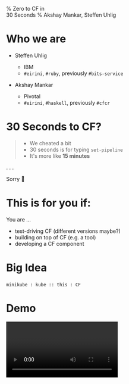 % Zero to CF in <br/>30 Seconds
% Akshay Mankar, Steffen Uhlig

# Who we are

* Steffen Uhlig
   - IBM
   - `#eirini`, `#ruby`, previously `#bits-service`

* Akshay Mankar
   - Pivotal
   - `#eirini`, `#haskell`, previously `#cfcr`

# 30 Seconds to CF?

>* We cheated a bit
>* 30 seconds is for typing `set-pipeline`
>* It's more like **15 minutes**

. . .

Sorry 🤠

# This is for you if:

You are ...

* test-driving CF (different versions maybe?)
* building on top of CF (e.g. a tool)
* developing a CF component

# Big Idea

`minikube : kube :: this : CF`

# Demo

<video class="stretch" src="https://github.com/suhlig/zero-to-cf-in-30-seconds/releases/download/v1.0.0-beta.1/zero2cfin30s.mp4" controls />

<aside class="notes">
* Create the world
  ```command
  ./set-pipeline zero2cfin30s eirini ~/workspace/eirini/private-config
  ```
* In browser, show pipeline: https://ci.flintstone.cf.cloud.ibm.com/teams/eirini/pipelines/zero2cfin30s
* Trigger delete job:
  ```command
  fly -t eirini trigger-job --job zero2cfin30s/delete-cluster --watch
  ```
* In terminal, show CF containers coming up in `scf` namespace:
  ```command
  ibmcloud ks cluster-get zero2cfin30s
  eval $(ibmcloud ks cluster-config --cluster zero2cfin30s --export)
  watch kubectl get pods -n scf
  ```
* TODO Maybe show app containers coming up in `opi` namespace (classic HerrJulz demo)
</aside>

# Why?

# Dev speed

- Quickly spin up a dev environment
- Fast onboarding of new team members
- Less fear<br/>
  => broke it? N.P.!

# It's lightweight

* Keep your laptop clean
  - no need to run CF locally
  - your version / patch level on someone else's hardware

* Cookie-cutter approach
  - Test environments by the dozen
  - Pets vs. cattle

# Repeatable

* Yields repeatable dev environments
* Ship the config, not the cluster
  - Vagrant philosophy

# How does it work?

* SCF + fissile
* Eirini
* Kubernetes
* Helm
* Concourse

#

![It's a pipeline!](graph1.svg)

#

![Deploy CF](graph2.svg)

#

![Test thy cluster](graph3.svg)

#

![No need to see the YAML](graph4.svg)

# UX

# `set-pipeline`

* the only manual step
* takes the name of "the world"

# It's ready!

![](welcome-to-scf.png)

#

![Secret Sauce](cf-push-eirini.png)

# How to ...

# I need another CF

* Before:
  1. Install VirtualBox
  1. Install `bosh` (lite)
  1. Deploy
  1. Wait
  1. `goto 4`

* Now:
  - `set-pipeline hello-world`

# I broke my dev env

<div id="left">
* Before:
  - Debug
  - Troubleshoot
  - Give up
  - Find the docs how to re-create
</div>

<div id="right">
* Now:
  - Press the recreate button in Concourse
</div>

# Ideas

* Notification?
* Print details at the end of set-pipeline?
* Your ideas?

# Similar Projects

* [1-click BOSH lite pipeline](https://github.com/petergtz/1-click-bosh-lite-pipeline)
* [bosh-bootloader](https://github.com/cloudfoundry/bosh-bootloader)

# Score Card

Did we achieve our goals? ...

1. Getting a new env is very straighforward: ✅
1. Repeatability: ✅
1. Speed == 30s: ❌
1. Speed <= 30mins: ✅

# Thanks!

`@AkshayMankar`

`@suhlig`

`http://zero2cfin30s.eirini.cf`

# Eirini Sessions

#include eirini-sessions.markdown

# Meta

<div class="mini">
  Rev.
  #include ../gpp/.dirty

  <br/>
  built on
  #exec TZ=UTC date +"%Y-%m-%d %T %Z"
 </div>
